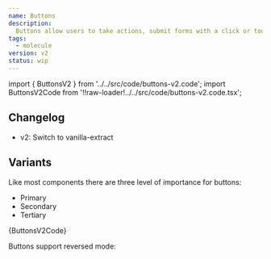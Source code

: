 ```yaml
---
name: Buttons
description:
  Buttons allow users to take actions, submit forms with a click or touch.
tags:
  - molecule
version: v2
status: wip
---
```


<!-- CODE IMPORTS -->

<!-- prettier-ignore -->
import { ButtonsV2 } from '../../src/code/buttons-v2.code'; 
import ButtonsV2Code from '!!raw-loader!../../src/code/buttons-v2.code.tsx';

<!-- END CODE IMPORTS -->

<DocHeader props={props}/>

## Changelog

- v2: Switch to vanilla-extract

## Variants

Like most components there are three level of importance for buttons:

- Primary
- Secondary
- Tertiary

<ThemeWrapper>
  <ButtonsV2 />
</ThemeWrapper>
<CodeBlock>{ButtonsV2Code}</CodeBlock>

Buttons support reversed mode:

<ThemeWrapper reversed={true}>
  <ButtonsV2 />
</ThemeWrapper>
